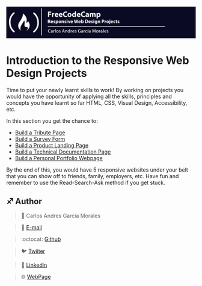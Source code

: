 ![](Top.png)

# Introduction to the Responsive Web Design Projects

Time to put your newly learnt skills to work! By working on projects you would have the opportunity of applying all the skills, principles and concepts you have learnt so far HTML, CSS, Visual Design, Accessibility, etc.

In this section you get the chance to:

- [Build a Tribute Page](Tribute_Page/)
- [Build a Survey Form](Survey_Form/)
- [Build a Product Landing Page](Product_Landing_Page/)
- [Build a Technical Documentation Page](Technical_Documentation_Page/)
- [Build a Personal Portfolio Webpage](Personal_Portfolio_Webpage/)

By the end of this, you would have 5 responsive websites under your belt that you can show off to friends, family, employers, etc. Have fun and remember to use the Read-Search-Ask method if you get stuck.


## :sagittarius: Author

> :man: Carlos Andres Garcia Morales

> :e-mail: [E-mail](agzsoftsi@gmail.com)

> :octocat: [Github](https://github.com/agzsoftsi)

> :bird: [Twiiter](https://twitter.com/karlgarmor)

> :blue_book: [Linkedin](https://twitter.com/karlgarmor)

> :globe_with_meridians: [WebPage](https://www.agzsoftsi.tech/)